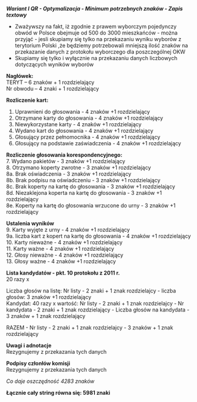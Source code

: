 ***Wariant I QR - Optymalizacja - Minimum potrzebnych znaków -  Zapis textowy*** 

- Zważywszy na fakt, iż zgodnie z prawem wyborczym pojedynczy obwód w Polsce obejmuje od 500 do 3000 mieszkańców - można przyjąć - jesli skupiamy się tylko na przekazaniu wyniku wyborów z terytorium Polski ,że będziemy potrzebowali mniejszą ilość znaków na przekazanie danych z protokołu wyborczego dla poszczególnej OKW
- Skupiamy się tylko i wyłącznie na przekazaniu danych liczbowych dotyczących wyników wyborów
 
 **Nagłówek:**  
TERYT – 6 znaków + 1 rozdzielający  
Nr obwodu – 4 znaki + 1 rozdzielający  

**Rozliczenie kart:**  
1.	Uprawnieni do głosowania - 4 znaków +1 rozdzielający  
2.	Otrzymane karty do głosowania  - 4 znaków +1 rozdzielający  
3.	Niewykorzystane karty  - 4 znaków +1 rozdzielający  
4.	Wydano kart do głosowania  - 4 znaków +1 rozdzielający  
5.	Głosujący przez pełnomocnika  - 4 znaków +1 rozdzielający  
6.	Głosujący na podstawie zaświadczenia - 4 znaków +1 rozdzielający  

**Rozliczenie głosowania korespondencyjnego:**  
7.	Wydano pakietów - 3 znaków +1 rozdzielający  
8.	Otrzymano koperty zwrotne - 3 znaków +1 rozdzielający  
8a. Brak oświadczenia - 3 znaków +1 rozdzielający  
8b. Brak podpisu na oświadczeniu - 3 znaków +1 rozdzielający  
8c. Brak koperty na kartę do głosowania - 3 znaków +1 rozdzielający  
8d. Niezaklejona koperta na kartę do głosowania - 3 znaków +1 rozdzielający  
8e. Koperty na kartę do głosowania wrzucone do urny - 3 znaków +1 rozdzielający 

**Ustalenia wyników**  
9.	Karty wyjęte z urny - 4 znaków +1 rozdzielający  
9a. liczba kart z kopert na kartę do głosowania - 4 znaków +1 rozdzielający  
10.	Karty nieważne - 4 znaków +1 rozdzielający  
11.	Karty ważne - 4 znaków +1 rozdzielający  
12.	Głosy nieważne - 4 znaków +1 rozdzielający  
13.	Głosy ważne - 4 znaków +1 rozdzielający  

**Lista kandydatów - pkt. 10 protokołu z 2011 r.**  
20 razy x  

Liczba głosów na listę: Nr listy - 2 znaki + 1 znak rozdzielajcy - liczba głosów: 3 znaków +1 rozdzielający  
Kandydat: 40 razy x
wartość: Nr listy - 2 znaki + 1 znak rozdzielajcy - Nr kandydata - 2 znaki + 1 znak rozdzielający - Liczba głosów na kandydata - 3 znaków + 1 znak rozdzielający  

RAZEM - Nr listy - 2 znaki + 1 znak rozdzielajcy - 3 znaków + 1 znak rozdzielający  

**Uwagi i adnotacje**  
Rezygnujemy z przekazania tych danych 

**Podpisy członłów komisji**  
Rezygnujemy z przekazania tych danych 

*Co daje oszczędność 4283 znaków*

**Łącznie cały string równa się: 5981 znaki**
